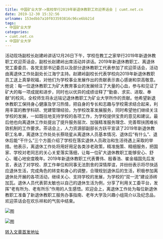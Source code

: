 ```yaml
---
title: 中国矿业大学->我校举行2019年新退休教职工欢迎茶话会 | cumt.net.cn
date: 2019-12-30 15:32:56
urlname: 153edbb7a10f033593816c96ce6bb21d
tags: 
- 中国矿业大学
categories:
- cumt.net.cn
- 中国矿业大学
---
```

活动现场副校长赵建岭讲话12月26日下午，学校在教工之家举行2019年新退休教职工欢迎茶话会，副校长赵建岭出席活动并讲话。2019年新退休教职工、离退休党工委委员、各党支部书记委员以及部分退休教职工代表参加了欢迎茶话会，活动由离退休工作处副处长江海宁主持。赵建岭副校长代表学校向2019年新退休教职员工送上真挚祝福，对他们为学校事业发展作出的贡献表示衷心感谢和崇高敬意。他说：每一位退休教职工为矿大教育事业的发展倾注了大量的心血，参与和见证了矿大的每一项成就和进步，同时也以优异的成绩诠释了“勤奋、求实、进取、奉献”的校风，全校师生将永远铭记退休教职工为矿业大学所作的贡献。他希望新退休教职工保持身心健康及学习热情，把自身的专长和志趣与学校需求结合起来，利用丰富的教学科研、党建管理经验，为学校改革发展服务，同时希望他们继续关注学校的发展，一如既往地支持学校的各项工作，为学校提供宝贵的意见和建议。最后他也向离退休工作处提出了提升服务层次、加强精准服务理念、完善帮扶困难长效机制的工作要求。茶话会上，人力资源部副部长方跃平宣读了2019年新退休教职工名单，离退休工作处处长蔡晓星从离退休人员基本情况、退休后“有什么”、退休后能“干什么”三个方面介绍了学校在落实退休人员政治和生活待遇上采取的举措。他表示，离退休工作处将用好用足各类涉老政策，精准施策、精细服务，把国家、学校对老同志的关心关爱落实落细，让每一位矿大退休教职工能够安心、舒心、暖心地安度晚年。2019年新退休教职工代表曹伟、殷春浩、崔金福国先后发言，表达了对学校、原工作单位和同事无法割舍的深情厚谊，并纷纷表示将尽快适应退休生活，完成角色的转变和身心的调整，合理规划退休后的生活，积极参加离退休处开展的各项活动，继续关心、支持学校的发展，为学校的“双一流”建设添砖加瓦。退休人员代表郭太敏也以自己的退休生活为例，分享了利用关工委平台，发挥“老有所为、老有所乐”作用的人生感悟。欢迎会上，离退休工作处为每位新退休教职工准备了新退休教职工服务办事指南、老年大学及兴趣小组简介以及纪念品，欢迎茶话会在欢乐祥和的气氛中结束。

![图](http://xwzx.cumt.edu.cn/_upload/article/images/ad/76/a429aec547e99a5ef34c3ac11779/d7d052ce-ed97-4ff8-940f-c960d71b733e.jpg)

![图](http://xwzx.cumt.edu.cn/_upload/article/images/ad/76/a429aec547e99a5ef34c3ac11779/3652e483-d100-49f1-94f2-8d40ec798919.jpg)

[转入文章首发地址](http://xwzx.cumt.edu.cn/7c/4f/c523a556111/page.htm)